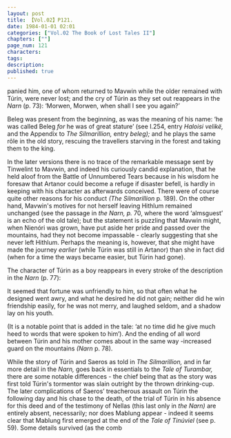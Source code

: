 ```yaml
---
layout: post
title: 【Vol.02】P121.
date: 1984-01-01 02:01
categories: ["Vol.02 The Book of Lost Tales II"]
chapters: [""]
page_num: 121
characters: 
tags: 
description: 
published: true
---
```


<p style="text-indent: 0;">
panied him, one of whom returned to Mavwin while the older remained with Túrin, were never lost; and the cry of Túrin as they set out reappears in the <I>Narn</I> (p. 73): ‘Morwen, Morwen, when shall I see you again?’
</p>

Beleg was present from the beginning, as was the meaning of his name: ‘he was called Beleg <I>for</I> he was of great stature’ (see I.254, entry <I>Haloisi velikë,</I> and the Appendix to <I>The Silmarillion,</I> entry <I>beleg);</I> and he plays the same rôle in the old story, rescuing the travellers starving in the forest and taking them to the king.

In the later versions there is no trace of the remarkable message sent by Tinwelint to Mavwin, and indeed his curiously candid explanation, that he held aloof from the Battle of Unnumbered Tears because in his wisdom he foresaw that Artanor could become a refuge if disaster befell, is hardly in keeping with his character as afterwards conceived. There were of course quite other reasons for his conduct <I>(The Silmarillion</I> p. 189). On the other hand, Mavwin's motives for not herself leaving Hithlum remained unchanged (see the passage in <I>the Narn, p.</I> 70, where the word ‘almsguest’ is an echo of the old tale); but the statement is puzzling that Mavwin might, when Nienóri was grown, have put aside her pride and passed over the mountains, had they not become impassable - clearly suggesting that she never left Hithlum. Perhaps the meaning is, however, that she might have made the journey <I>earlier</I> (while Túrin was still in Artanor) than she in fact did (when for a time the ways became easier, but Túrin had gone).

The character of Túrin as a boy reappears in every stroke of the description in the <I>Narn</I> (p. 77):

It seemed that fortune was unfriendly to him, so that often what he designed went awry, and what he desired he did not gain; neither did he win friendship easily, for he was not merry, and laughed seldom, and a shadow lay on his youth.

(It is a notable point that is added in the tale: ‘at no time did he give much heed to words that were spoken to him’). And the ending of all word between Túrin and his mother comes about in the same way -increased guard on the mountains <I>(Narn</I> p. 78).

While the story of Túrin and Saeros as told in <I>The Silmarillion,</I> and in far more detail in the <I>Narn,</I> goes back in essentials to the <I>Tale of Turambar,</I> there are some notable differences - the chief being that as the story was first told Túrin's tormentor was slain outright by the thrown drinking-cup. The later complications of Saeros’ treacherous assault on Túrin the following day and his chase to the death, of the trial of Túrin in his absence for this deed and of the testimony of Nellas (this last only in <I>the Narn)</I> are entirely absent, necessarily; nor does Mablung appear - indeed it seems clear that Mablung first emerged at the end of the <I>Tale of Tinúviel</I> (see p. 59). Some details survived (as the comb

